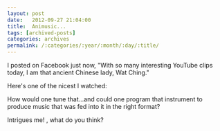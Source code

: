 ```yaml
---
layout: post
date:	2012-09-27 21:04:00
title:  Animusic...
tags: [archived-posts]
categories: archives
permalink: /:categories/:year/:month/:day/:title/
---
```

I posted on Facebook  just now, "With so many interesting YouTube clips today, I am that ancient Chinese lady, Wat Ching."

Here's one of the nicest I watched:

<lj-embed id="934"/>

How would one tune that...and could one program that instrument to produce music that was fed into it in the right format?

Intrigues me! <lj user="asakiyume">, what do you think?
